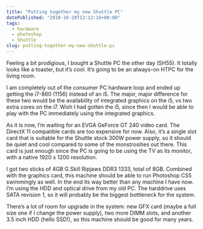 ```yaml
---
title: "Putting together my new Shuttle PC"
datePublished: "2010-10-20T12:12:16+00:00"
tags:
  - hardware
  - photoshop
  - Shuttle
slug: putting-together-my-new-shuttle-pc
---
```



<p>Feeling a bit prodigious, I bought a Shuttle PC the other day (SH55). It totally looks like a toaster, but it&#8217;s cool. It&#8217;s going to be an always-on HTPC for the living room.</p>
<p>I am completely out of the consumer PC hardware loop and ended up getting the i7-860 (1156) instead of an i5. The major, major difference for these two would be the availability of integrated graphics on the i5, vs two extra cores on the i7. Wish I had gotten the i5, since then I would be able to play with the PC immediately using the integrated graphics.</p>
<p>As it is now, I&#8217;m waiting for an EVGA GeForce GT 240 video card. The DirectX 11 compatible cards are too expensive for now. Also, it&#8217;s a single slot card that is suitable for the Shuttle stock 300W power supply, so it should be quiet and cool compared to some of the monstrosities out there. This card is just enough since the PC is going to be using the TV as its monitor, with a native 1920 x 1200 resolution.</p>
<p>I got two sticks of 4GB G.Skill Ripjaws DDR3 1333, total of 8GB. Combined with the graphics card, this machine should be able to run Photoshop CS5 swimmingly as well. In the end its way better than any machine I have now. I&#8217;m using the HDD and optical drive from my old PC. The harddrive uses SATA revision 1, so it will probably be the biggest bottleneck for the system. </p>
<p>There&#8217;s a lot of room for upgrade in the system: new GFX card (maybe a full size one if I change the power supply), two more DIMM slots, and another 3.5 inch HDD (hello SSD!), so this machine should be good for many years.</p>

